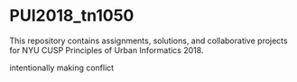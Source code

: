 # PUI2018_tn1050

This repository contains assignments, solutions, and collaborative projects for NYU CUSP Principles of Urban Informatics 2018.

intentionally making conflict
